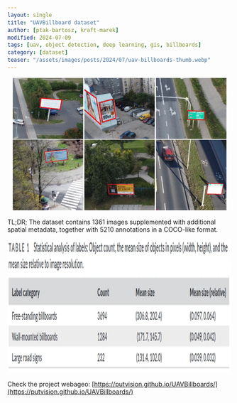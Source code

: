 ```yaml
---
layout: single
title: "UAVBillboard dataset"
author: [ptak-bartosz, kraft-marek]
modified: 2024-07-09
tags: [uav, object detection, deep learning, gis, billboards]
category: [dataset]
teaser: "/assets/images/posts/2024/07/uav-billboards-thumb.webp"
---
```


<p align="center">
    <img src="/assets/images/posts/2024/07/uav-billboards-header.webp" height="300px" />
</p>

TL;DR; The dataset contains 1361 images supplemented with additional spatial metadata, together with 5210 annotations in a COCO-like format.


<p align="center">
    <img src="/assets/images/posts/2024/07/uav-billboards-stats.webp" height="300px" />
</p>

Check the project webageo: [https://putvision.github.io/UAVBillboards/](https://putvision.github.io/UAVBillboards/)
